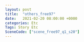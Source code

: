 ```yaml
---
layout: post
title:  "others_free97"
date:   2021-02-20 08:00:00 +0000
categories: Etc
Tags: Story Etc
SceneCode: ["scene_free97_q1_s20"]
---
```

